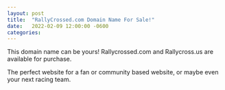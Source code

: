 ```yaml
---
layout: post
title:  "RallyCrossed.com Domain Name For Sale!"
date:   2022-02-09 12:00:00 -0600
categories: 
---
```


This domain name can be yours! Rallycrossed.com and Rallycross.us are available for purchase.

The perfect website for a fan or community based website, or maybe even your next racing team.

